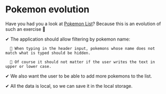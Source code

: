 # Pokemon evolution

Have you had you a look at [Pokemon List](https://lorellana21.github.io/pokemon-list/)?
Because this is an evolution of such an exercise 🚀

✔ The application should allow filtering by pokemon name:

      🔶 When typing in the header input, pokemons whose name does not match what is typed should be hidden.
   
      🔶 Of course it should not matter if the user writes the text in upper or lower case.
   
✔ We also want the user to be able to add more pokemons to the list.

✔ All the data is local, so we can save it in the local storage.
